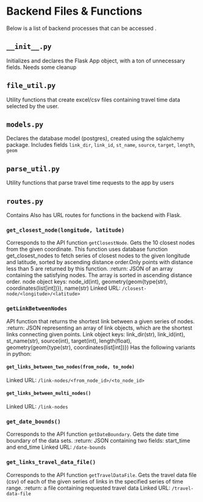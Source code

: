 # Backend Files & Functions
Below is a list of backend processes that can be accessed . 

## `__init__.py`
Initializes and declares the Flask App object, with a ton of unnecessary fields. Needs some cleanup

## `file_util.py`
Utility functions that create excel/csv files containing travel time data selected by the user.

## `models.py`
Declares the database model (postgres), created using the sqlalchemy package. Includes fields `link_dir`, `link_id`, `st_name`, `source`, `target`, `length`, `geom`

## `parse_util.py`
Utility functions that parse travel time requests to the app by users

## `routes.py`
Contains Also has URL routes for functions in the backend with Flask. 

### `get_closest_node(longitude, latitude)`
Corresponds to the API function `getClosestNode`. Gets the 10 closest nodes from the given coordinate. This function uses database function get_closest_nodes to fetch series of closest nodes to the given longitude and latitude, sorted by ascending distance order.Only points with distance less than 5 are returned by this function.
    :return: JSON of an array containing the satisfying nodes.
        The array is sorted in ascending distance order. node object keys: node_id(int),
        geometry(geom{type(str), coordinates(list[int])}), name(str)
Linked URL: `/closest-node/<longitude>/<latitude>`


### `getLinkBetweenNodes`
API function that returns the shortest link between a given series of nodes. 
    :return: JSON representing an array of link objects, which are the shortest links connecting given points.
            Link object keys: link_dir(str), link_id(int), st_name(str),
            source(int), target(int), length(float),
            geometry(geom{type(str), coordinates(list[int])})
Has the following variants in python:
#### `get_links_between_two_nodes(from_node, to_node)`
Linked URL: `/link-nodes/<from_node_id>/<to_node_id>`
#### `get_links_between_multi_nodes()`
Linked URL: `/link-nodes`

### `get_date_bounds()`
Corresponds to the API function `getDateBoundary`. 
Gets the date time boundary of the data sets.
    :return: JSON containing two fields: start_time and end_time
Linked URL: `/date-bounds`

### `get_links_travel_data_file()`
Corresponds to the API function `getTravelDataFile`.
Gets the travel data file (csv) of each of the given series of links in the specified series of time range.
    :return: a file containing requested travel data
Linked URL: `/travel-data-file`
